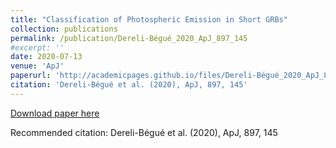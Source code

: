 ```yaml
---
title: "Classification of Photospheric Emission in Short GRBs"
collection: publications
permalink: /publication/Dereli-Bégué_2020_ApJ_897_145
#excerpt: ''
date: 2020-07-13
venue: 'ApJ'
paperurl: 'http://academicpages.github.io/files/Dereli-Bégué_2020_ApJ_897_145.pdf'
citation: 'Dereli-Bégué et al. (2020), ApJ, 897, 145'
---
```


[Download paper here](https://iopscience.iop.org/article/10.3847/1538-4357/ab9a2d/pdf)

Recommended citation: Dereli-Bégué et al. (2020), ApJ, 897, 145
